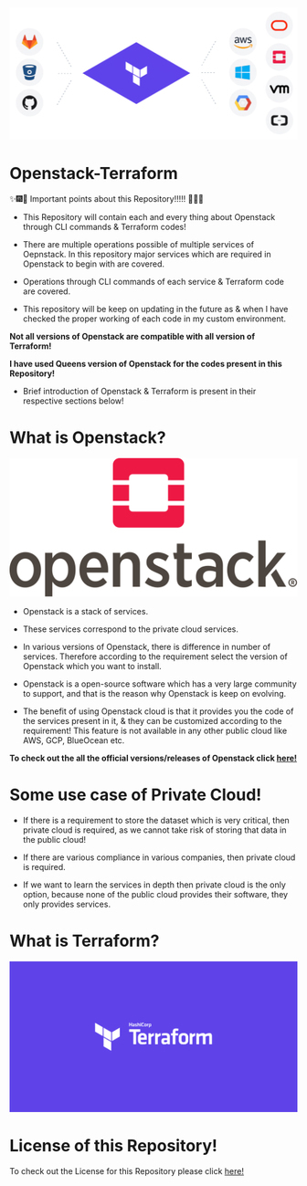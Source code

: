 ![Openstack](Images/TM.png)

# Openstack-Terraform

:sparkles::fireworks::tada: Important points about this Repository!!!!! :tada::fireworks::sparkles:

- This Repository will contain each and every thing about Openstack through CLI commands & Terraform codes!

* There are multiple operations possible of multiple services of Oepnstack. In this repository major services which are required in Openstack to begin with are covered.

* Operations through CLI commands of each service & Terraform code are covered.

* This repository will be keep on updating in the future as & when I have checked the proper working of each code in my custom environment.

**Not all versions of Openstack are compatible with all version of Terraform!**

**I have used Queens version of Openstack for the codes present in this Repository!**

- Brief introduction of Openstack & Terraform is present in their respective sections below!


# What is Openstack?
![Openstack](Images/OpenStack.png)

* Openstack is a stack of services.

* These services correspond to the private cloud services.

* In various versions of Openstack, there is difference in number of services. Therefore according to the requirement select the version of Openstack which you want to install.

* Openstack is a open-source software which has a very large community to support, and that is the reason why Openstack is keep on evolving.

* The benefit of using Openstack cloud is that it provides you the code of the services present in it, & they can be customized according to the requirement! This feature is not available in any other public cloud like AWS, GCP, BlueOcean etc.

**To check out the all the official versions/releases of Openstack click [here!](https://releases.openstack.org/)**

# Some use case of Private Cloud!

* If there is a requirement to store the dataset which is very critical, then private cloud is required, as we cannot take risk of storing that data in the public cloud!

* If there are various compliance in various companies, then private cloud is required.

* If we want to learn the services in depth then private cloud is the only option, because none of the public cloud provides their software, they only provides services.


# What is Terraform?
![Openstack](Images/t.png)






# License of this Repository!
To check out the License for this Repository please click [here!](LICENSE)
